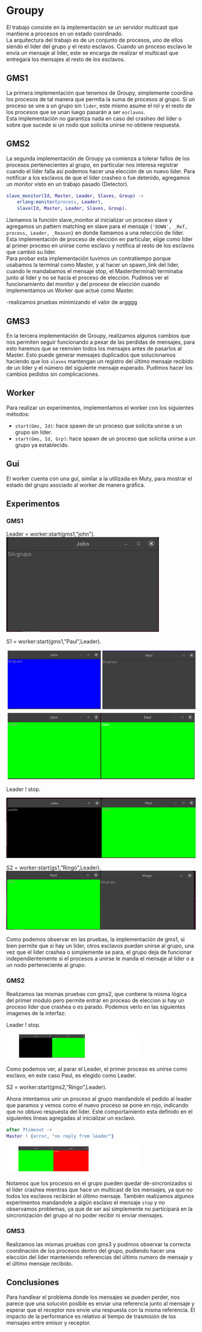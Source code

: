 # Groupy

El trabajo consiste en la implementación se un servidor multicast que mantiene a procesos en un estado coordinado.  
La arquitectura del trabajo es de un conjunto de procesos, uno de ellos siendo el lider del grupo y el resto esclavos. Cuando un proceso esclavo le envía un mensaje al líder, este se encarga de realizar el multicast que entregará los mensajes al resto de los esclavos.

## GMS1

La primera implementación que tenemos de Groupy, simplemente coordina los procesos de tal manera que permita la suma de procesos al grupo.
Si un proceso se une a un grupo sin   `lider`, este mismo asume el rol y el resto de los procesos que se unan luego pasarán a ser `esclavos`.  
Esta implementación no garantiza nada en caso del crasheo del líder o sobre que sucede si un nodo que solicita unirse no obtiene respuesta.

## GMS2

La segunda implementación de Groupy ya comienza a tolerar fallos de los procesos pertenecientes al grupo, en particular nos interesa registrar cuando el líder falla así podemos hacer una elección de un nuevo líder. 
Para notificar a los esclavos de que el líder crasheo o fue detenido, agregamos un monitor visto en un trabajo pasado (Detector).  

```erlang
slave_monitor(Id, Master, Leader, Slaves, Group) ->
    erlang:monitor(process, Leader),
    slave(Id, Master, Leader, Slaves, Group).
```

Llamamos la función slave_monitor al inicializar un proceso slave y agregamos un pattern matching en slave para el mensaje `{'DOWN', _Ref, process, Leader, _Reason}` en donde llamamos a una relección de líder. Esta implementación de proceso de elección en particular, elige como líder al primer proceso en unirse como esclavo y notifica al resto de los esclavos que cambió su líder.  
Para probar esta implementación tuvimos un contratiempo porque usabamos la terminal como Master, y al hacer un spawn_link del lider, cuando le mandabamos el mensaje stop, el Master(terminal) terminaba junto al líder y no se hacía el proceso de elección.
Pudimos ver el funcionamiento del monitor y del proceso de elección cuando implementamos un Worker que actué como Master.

-realizamos pruebas minimizando el valor de argggg

## GMS3

En la tercera implementación de Groupy, realizamos algunos cambios que nos permiten seguir funcionando a pesar de las perdidas de mensajes, para esto haremos que se reenvien todos los mensajes antes de pasarlos al Master. Esto puede generar mensajes duplicados que solucionamos haciendo que los `slaves` mantengan un registro del último mensaje recibido de un líder y el número del siguiente mensaje esperado. Pudimos hacer los cambios pedidos sin complicaciones.

## Worker

Para realizar un experimentos, implementamos el worker con los siguientes métodos:
- `start(Gms, Id)`: hace spawn de un proceso que solicita unirse a un grupo sin líder.
- `start(Gms, Id, Grp)`: hace spawn de un proceso que solicita unirse a un grupo ya establecido.

## Gui

El worker cuenta con una gui, similar a la utilizada en Muty, para mostrar el estado del grupo asociado al worker de manera gráfica.

## Experimentos

### GMS1

Leader = worker:start(gms1,"john").
![leader](./test_images/gms1/1_leader.png "leader")

S1 = worker:start(gms1,”Paul”,Leader).

![ask to join](./test_images/gms1/2_ask_to_join.png "Rendimiento sin spawn")

Leader ! stop.

![stopped](./test_images/gms1/4_stopped.png "Rendimiento sin spawn")

S2 = worker:start(gs1,”Ringo”,Leader).
![ask to join slave](./test_images/gms1/5_ask_to_join.png "Rendimiento sin spawn")


Como podemos observar en las pruebas, la implementación de gms1, si bien permite que si hay un lider, otros esclavos puedan unirse al grupo, una vez que el lider crashea o simplemente se para, el grupo deja de funcionar independientemente si el procesos a unirse le manda el mensaje al lider o a un nodo perteneciente al grupo.

### GMS2

Realizamos las mismas pruebas con gms2, que contiene la misma lógica del primer modulo pero permite entrar en proceso de eleccion si hay un proceso lider que crashea o es parado. Podemos verlo en las siguientes imagenes de la interfaz:

Leader ! stop.

![leader stopped](./test_images/gms2/1_leader_stop.png "Rendimiento sin spawn")

Como podemos ver, al parar el Leader, el primer proceso es unirse como esclavo, en este caso Paul, es elegido como Leader.

S2 = worker:start(gms2,”Ringo”,Leader).

Ahora intentamos unir un proceso al grupo mandandole el pedido al leader que paramos y vemos como el nuevo proceso se pone en rojo, indicando que no obtuvo respuesta del lider. Este comportamiento esta definido en el siguientes lineas agregadas al inicializar un esclavo.

```erlang
after ?timeout ->
Master ! {error, "no reply from leader"}
```

![ask to join leader](./test_images/gms2/2_join_fail.png "Rendimiento sin spawn")


Notamos que los procesos en el grupo pueden quedar de-sincronizados si el líder crashea mientras que hace un multicast de los mensajes, ya que no todos los esclavos recibirán el último mensaje.
También realizamos algunos experimentos mandandole a algún esclavo el mensaje `stop` y no observamos problemas, ya que de ser así simplemente no participará en la sincronización del grupo al no poder recibir ni enviar mensajes.

### GMS3

Realizamos las mismas pruebas con gms3 y pudimos observar la correcta coordinación de los procesos dentro del grupo, pudiendo hacer una elección del lider manteniendo referencias del último numero de mensaje y el último mensaje recibido.

## Conclusiones

Para handlear el problema donde los mensajes se pueden perder, nos parece que una solución posible es enviar una referencia junto al mensaje y esperar que el receptor nos envíe una respuesta con la misma referencia. El impacto de la performance es relativo al tiempo de trasmisión de los mensajes entre emisor y receptor. 
